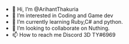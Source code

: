 - 👋 Hi, I’m @ArihantThakuria
- 👀 I’m interested in Coding and Game dev
- 🌱 I’m currently learning Ruby,C# and python.
- 💞️ I’m looking to collaborate on Nuthing.
- 📫 How to reach me Discord 3D TY#6969

<!---
ArihantThakuria/ArihantThakuria is a ✨ special ✨ repository because its `README.md` (this file) appears on your GitHub profile.
You can click the Preview link to take a look at your changes.
--->
